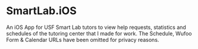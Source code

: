 # SmartLab.iOS
An iOS App for USF Smart Lab tutors to view help requests, statistics and schedules of the tutoring center that I made for work.
The Schedule, Wufoo Form & Calendar URLs have been omitted for privacy reasons.
